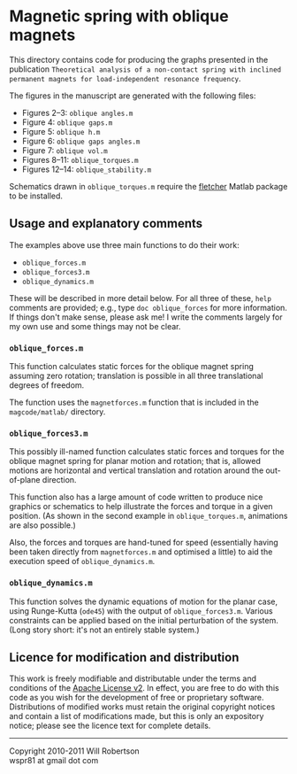 Magnetic spring with oblique magnets
====================================

This directory contains code for producing the graphs presented in the
publication `Theoretical analysis of a non-contact spring with inclined permanent magnets for load-independent resonance frequency`.

The figures in the manuscript are generated with the following files:

* Figures 2–3: `oblique angles.m`
* Figure 4: `oblique gaps.m`
* Figure 5: `oblique h.m`
* Figure 6: `oblique gaps angles.m`
* Figure 7: `oblique vol.m`
* Figures  8–11: `oblique_torques.m`
* Figures 12–14: `oblique_stability.m`

Schematics drawn in `oblique_torques.m` require the [fletcher](https://github.com/zprime/fletcher) Matlab package to be installed.

Usage and explanatory comments
------------------------------

The examples above use three main functions to do their work:

* `oblique_forces.m`
* `oblique_forces3.m`
* `oblique_dynamics.m`

These will be described in more detail below.
For all three of these, `help` comments are provided; e.g., type `doc oblique_forces` for more information.
If things don't make sense, please ask me!
I write the comments largely for my own use and some things may not be clear.

### `oblique_forces.m` ###

This function calculates static forces for the oblique magnet spring assuming zero rotation; translation is possible in all three translational degrees of freedom.

The function uses the `magnetforces.m` function that is included in the `magcode/matlab/` directory.

### `oblique_forces3.m` ###

This possibly ill-named function calculates static forces and torques for the oblique magnet spring for planar motion and rotation; that is, allowed motions are horizontal and vertical translation and rotation around the out-of-plane direction.

This function also has a large amount of code written to produce nice graphics or schematics to help illustrate the forces and torque in a given position.
(As shown in the second example in `oblique_torques.m`, animations are also possible.)

Also, the forces and torques are hand-tuned for speed (essentially having been taken directly from `magnetforces.m` and optimised a little) to aid the execution speed of `oblique_dynamics.m`.

### `oblique_dynamics.m` ###

This function solves the dynamic equations of motion for the planar case, using Runge-Kutta (`ode45`) with the output of `oblique_forces3.m`.
Various constraints can be applied based on the initial perturbation of the system.
(Long story short: it's not an entirely stable system.)


Licence for modification and distribution
-----------------------------------------

This work is freely modifiable and distributable under the terms and conditions of the
[Apache License v2](http://www.apache.org/licenses/LICENSE-2.0).
In effect, you are free to do with this code as you wish for the development of free or proprietary software.
Distributions of modified works must retain the original copyright notices and contain a list of modifications made, but this is only an expository notice; please see the licence text for complete details.

----------------------------------
Copyright 2010-2011 Will Robertson  
wspr81 at gmail dot com